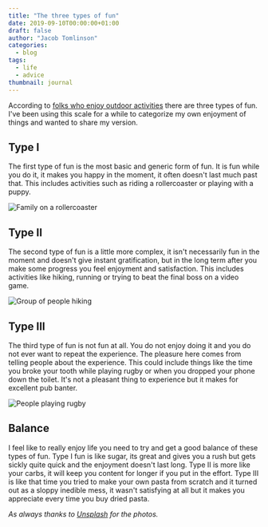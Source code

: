 ```yaml
---
title: "The three types of fun"
date: 2019-09-10T00:00:00+01:00
draft: false
author: "Jacob Tomlinson"
categories:
  - blog
tags:
  - life
  - advice
thumbnail: journal
---
```


According to [folks who enjoy outdoor activities](http://goeast.ems.com/three-types-of-fun/) there are three types of fun. I've been using this scale for a while to categorize my own enjoyment of things and wanted to share my version.

## Type I

The first type of fun is the most basic and generic form of fun. It is fun while you do it, it makes you happy in the moment, it often doesn't last much past that. This includes activities such as riding a rollercoaster or playing with a puppy.

![Family on a rollercoaster](https://i.imgur.com/ip7a064l.png)

## Type II

The second type of fun is a little more complex, it isn't necessarily fun in the moment and doesn't give instant gratification, but in the long term after you make some progress you feel enjoyment and satisfaction. This includes activities like hiking, running or trying to beat the final boss on a video game.

![Group of people hiking](https://i.imgur.com/KocIwpgl.png)

## Type III

The third type of fun is not fun at all. You do not enjoy doing it and you do not ever want to repeat the experience. The pleasure here comes from telling people about the experience. This could include things like the time you broke your tooth while playing rugby or when you dropped your phone down the toilet. It's not a pleasant thing to experience but it makes for excellent pub banter.

![People playing rugby](https://i.imgur.com/IOk3O7Ul.png)

## Balance

I feel like to really enjoy life you need to try and get a good balance of these types of fun. Type I fun is like sugar, its great and gives you a rush but gets sickly quite quick and the enjoyment doesn't last long. Type II is more like your carbs, it will keep you content for longer if you put in the effort. Type III is like that time you tried to make your own pasta from scratch and it turned out as a sloppy inedible mess, it wasn't satisfying at all but it makes you appreciate every time you buy dried pasta.

_As always thanks to [Unsplash](https://unsplash.com) for the photos._
